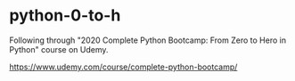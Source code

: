 # python-0-to-h
Following through "2020 Complete Python Bootcamp: From Zero to Hero in Python" course on Udemy.

https://www.udemy.com/course/complete-python-bootcamp/
